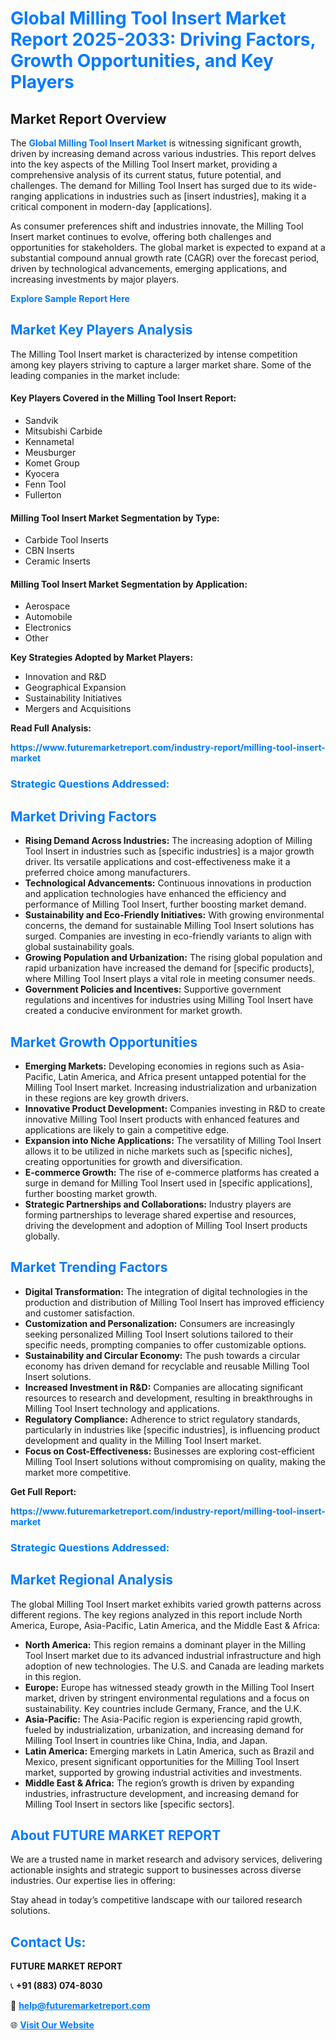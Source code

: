 <h1 style="color: #007BFF;">Global Milling Tool Insert Market Report 2025-2033: Driving Factors, Growth Opportunities, and Key Players</h1>

<section id="overview">
<h2>Market Report Overview</h2>
<p>The <a href="https://www.futuremarketreport.com/industry-report/milling-tool-insert-market" style="color: #007BFF; text-decoration: none;"><strong>Global Milling Tool Insert Market</strong></a> is witnessing significant growth, driven by increasing demand across various industries. This report delves into the key aspects of the Milling Tool Insert market, providing a comprehensive analysis of its current status, future potential, and challenges. The demand for Milling Tool Insert has surged due to its wide-ranging applications in industries such as [insert industries], making it a critical component in modern-day [applications].</p>
<p>As consumer preferences shift and industries innovate, the Milling Tool Insert market continues to evolve, offering both challenges and opportunities for stakeholders. The global market is expected to expand at a substantial compound annual growth rate (CAGR) over the forecast period, driven by technological advancements, emerging applications, and increasing investments by major players.</p>
</section>

<section id="overview">
<p><a href="https://www.futuremarketreport.com/request-sample/reportId=83956" style="color: #007BFF; text-decoration: none;"><strong>Explore Sample Report Here</strong></a></p>
</section>

<section id="key-players">
<h2 style="color: #007BFF;">Market Key Players Analysis</h2>
<p>The Milling Tool Insert market is characterized by intense competition among key players striving to capture a larger market share. Some of the leading companies in the market include:</p>
<h4>Key Players Covered in the Milling Tool Insert Report:</h4>
<ul><li>Sandvik</li><li>Mitsubishi Carbide</li><li>Kennametal</li><li>Meusburger</li><li>Komet Group</li><li>Kyocera</li><li>Fenn Tool</li><li>Fullerton</li></ul>
<h4>Milling Tool Insert Market Segmentation by Type:</h4>
<ul><li>Carbide Tool Inserts</li><li>CBN Inserts</li><li>Ceramic Inserts</li></ul>

<h4>Milling Tool Insert Market Segmentation by Application:</h4>
<ul><li>Aerospace</li><li>Automobile</li><li>Electronics</li><li>Other</li></ul>
<p><strong>Key Strategies Adopted by Market Players:</strong></p>
<ul>
<li>Innovation and R&D</li>
<li>Geographical Expansion</li>
<li>Sustainability Initiatives</li>
<li>Mergers and Acquisitions</li>
</ul>
</section>

<section>
<p><strong>Read Full Analysis: </strong></p><a href="https://www.futuremarketreport.com/industry-report/milling-tool-insert-market" style="color: #007BFF; text-decoration: none;"><strong>https://www.futuremarketreport.com/industry-report/milling-tool-insert-market</strong></a>
<h3 style="color: #007BFF;">Strategic Questions Addressed:</h3>
</section>

<section id="driving-factors">
<h2 style="color: #007BFF;">Market Driving Factors</h2>
<ul>
<li><strong>Rising Demand Across Industries:</strong> The increasing adoption of Milling Tool Insert in industries such as [specific industries] is a major growth driver. Its versatile applications and cost-effectiveness make it a preferred choice among manufacturers.</li>
<li><strong>Technological Advancements:</strong> Continuous innovations in production and application technologies have enhanced the efficiency and performance of Milling Tool Insert, further boosting market demand.</li>
<li><strong>Sustainability and Eco-Friendly Initiatives:</strong> With growing environmental concerns, the demand for sustainable Milling Tool Insert solutions has surged. Companies are investing in eco-friendly variants to align with global sustainability goals.</li>
<li><strong>Growing Population and Urbanization:</strong> The rising global population and rapid urbanization have increased the demand for [specific products], where Milling Tool Insert plays a vital role in meeting consumer needs.</li>
<li><strong>Government Policies and Incentives:</strong> Supportive government regulations and incentives for industries using Milling Tool Insert have created a conducive environment for market growth.</li>
</ul>
</section>

<section id="growth-opportunities">
<h2 style="color: #007BFF;">Market Growth Opportunities</h2>
<ul>
<li><strong>Emerging Markets:</strong> Developing economies in regions such as Asia-Pacific, Latin America, and Africa present untapped potential for the Milling Tool Insert market. Increasing industrialization and urbanization in these regions are key growth drivers.</li>
<li><strong>Innovative Product Development:</strong> Companies investing in R&D to create innovative Milling Tool Insert products with enhanced features and applications are likely to gain a competitive edge.</li>
<li><strong>Expansion into Niche Applications:</strong> The versatility of Milling Tool Insert allows it to be utilized in niche markets such as [specific niches], creating opportunities for growth and diversification.</li>
<li><strong>E-commerce Growth:</strong> The rise of e-commerce platforms has created a surge in demand for Milling Tool Insert used in [specific applications], further boosting market growth.</li>
<li><strong>Strategic Partnerships and Collaborations:</strong> Industry players are forming partnerships to leverage shared expertise and resources, driving the development and adoption of Milling Tool Insert products globally.</li>
</ul>
</section>

<section id="trending-factors">
<h2 style="color: #007BFF;">Market Trending Factors</h2>
<ul>
<li><strong>Digital Transformation:</strong> The integration of digital technologies in the production and distribution of Milling Tool Insert has improved efficiency and customer satisfaction.</li>
<li><strong>Customization and Personalization:</strong> Consumers are increasingly seeking personalized Milling Tool Insert solutions tailored to their specific needs, prompting companies to offer customizable options.</li>
<li><strong>Sustainability and Circular Economy:</strong> The push towards a circular economy has driven demand for recyclable and reusable Milling Tool Insert solutions.</li>
<li><strong>Increased Investment in R&D:</strong> Companies are allocating significant resources to research and development, resulting in breakthroughs in Milling Tool Insert technology and applications.</li>
<li><strong>Regulatory Compliance:</strong> Adherence to strict regulatory standards, particularly in industries like [specific industries], is influencing product development and quality in the Milling Tool Insert market.</li>
<li><strong>Focus on Cost-Effectiveness:</strong> Businesses are exploring cost-efficient Milling Tool Insert solutions without compromising on quality, making the market more competitive.</li>
</ul>
</section>

<section>
<p><strong>Get Full Report: </strong></p><a href="https://www.futuremarketreport.com/industry-report/milling-tool-insert-market" style="color: #007BFF; text-decoration: none;"><strong>https://www.futuremarketreport.com/industry-report/milling-tool-insert-market</strong></a>
<h3 style="color: #007BFF;">Strategic Questions Addressed:</h3>
</section>


<section id="regional-analysis">
<h2 style="color: #007BFF;">Market Regional Analysis</h2>
<p>The global Milling Tool Insert market exhibits varied growth patterns across different regions. The key regions analyzed in this report include North America, Europe, Asia-Pacific, Latin America, and the Middle East & Africa:</p>
<ul>
<li><strong>North America:</strong> This region remains a dominant player in the Milling Tool Insert market due to its advanced industrial infrastructure and high adoption of new technologies. The U.S. and Canada are leading markets in this region.</li>
<li><strong>Europe:</strong> Europe has witnessed steady growth in the Milling Tool Insert market, driven by stringent environmental regulations and a focus on sustainability. Key countries include Germany, France, and the U.K.</li>
<li><strong>Asia-Pacific:</strong> The Asia-Pacific region is experiencing rapid growth, fueled by industrialization, urbanization, and increasing demand for Milling Tool Insert in countries like China, India, and Japan.</li>
<li><strong>Latin America:</strong> Emerging markets in Latin America, such as Brazil and Mexico, present significant opportunities for the Milling Tool Insert market, supported by growing industrial activities and investments.</li>
<li><strong>Middle East & Africa:</strong> The region’s growth is driven by expanding industries, infrastructure development, and increasing demand for Milling Tool Insert in sectors like [specific sectors].</li>
</ul>
</section>

<footer>
<h2 style="color: #007BFF;">About FUTURE MARKET REPORT</h2>
<p>We are a trusted name in market research and advisory services, delivering actionable insights and strategic support to businesses across diverse industries. Our expertise lies in offering:</p>

<p>Stay ahead in today’s competitive landscape with our tailored research solutions.</p>

<h2 style="color: #007BFF;">Contact Us:</h2>
<p><strong>FUTURE MARKET REPORT</strong></p>
<p>📞 <strong>+91 (883) 074-8030</strong></p>
<p>📧 <strong><a href="mailto:help@futuremarketreport.com" style="color: #007BFF;">help@futuremarketreport.com</a></strong></p>
<p>🌐 <strong><a href="https://www.futuremarketreport.com/" style="color: #007BFF;">Visit Our Website</a></strong></p>
</footer>